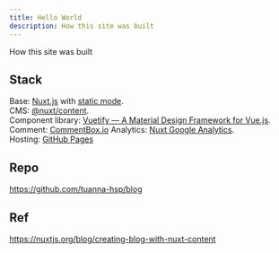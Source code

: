 ```yaml
---
title: Hello World
description: How this site was built
---
```


How this site was built

## Stack

Base: [Nuxt.js](https://nuxtjs.org/) with [static mode](https://nuxtjs.org/blog/going-full-static/).<br/>
CMS: [@nuxt/content](https://content.nuxtjs.org/).<br/>
Component library: [Vuetify — A Material Design Framework for Vue.js](https://vuetifyjs.com/en/).<br/>
Comment: [CommentBox.io](https://commentbox.io/)
Analytics: [Nuxt Google Analytics](https://google-analytics.nuxtjs.org/).<br/>
Hosting: [GitHub Pages](https://pages.github.com/)

## Repo

https://github.com/tuanna-hsp/blog

## Ref

https://nuxtjs.org/blog/creating-blog-with-nuxt-content
